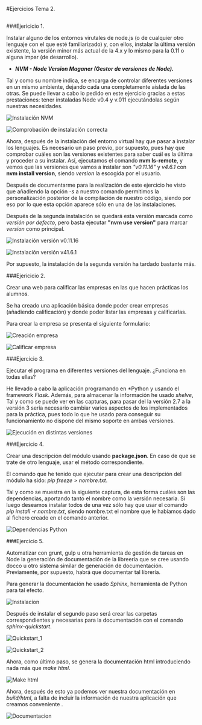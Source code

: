 #Ejercicios Tema 2.

##

###Ejericicio 1.

Instalar alguno de los entornos virutales de node.js (o de cualquier otro lenguaje con el que esté familiarizado) y, con ellos, instalar la última versión existente, la versión minor más actual de la 4.x y lo mismo para la 0.11 o alguna impar (de desarrollo).

- ***NVM - Node Version Maganer (Gestor de versiones de Node).***


Tal y como su nombre indica, se encarga de controlar diferentes versiones en un mismo ambiente, dejando cada una completamente aislada de las otras. Se puede llevar a cabo lo pedido en este ejercicio gracias a estas prestaciones: tener instaladas Node v0.4 y v.011 ejecutándolas según nuestras necesidades.


![Instalación NVM](http://i345.photobucket.com/albums/p391/maribhez/instalacionNMV_zps5syy2rus.png "Instalación NVM.")

![Comprobación de instalación correcta](http://i345.photobucket.com/albums/p391/maribhez/comprobacionInstalacionCorrecta_zpsdh2jeky5.png "Comprobación de instalación correcta.")

Ahora, después de la instalación del entorno virtual hay que pasar a instalar los lenguajes. Es necesario un paso previo, por supuesto, pues hay que comprobar cuáles son las versiones existentes para saber cuál es la última y proceder a su instalar. Así, ejecutamos el comando **nvm ls-remote**, y vemos que las versiones que vamos a instalar son *"v0.11.16"* y *v4.6.1* con **nvm install version**, siendo *version* la escogida por el usuario.

Después de documentarme para la realización de este ejercicio he visto que añadiendo la opción *-s* a nuestro comando permitimos la personalización posterior de la compilación de nuestro código, siendo por eso por lo que esta opción aparece sólo en una de las instalaciones.

Después de la segunda instalación se quedará esta versión marcada como *versión por defecto*, pero basta ejecutar **"nvm use version"** para marcar *version* como principal.



![Instalación versión v0.11.16](http://i345.photobucket.com/albums/p391/maribhez/instalacion_version0_zpsubmjtrul.png "Instalación versión v0.11.6.")


![Instalación versión v41.6.1](http://i345.photobucket.com/albums/p391/maribhez/instalacionVersion4_zps4lzfdd5m.png "Instalación versión v41.6.1.")


Por supuesto, la instalación de la segunda versión ha tardado bastante más.

###Ejericicio 2.

Crear una web para calificar las empresas en las que hacen prácticas los alumnos.

Se ha creado una aplicación básica donde poder crear empresas (añadiendo calificación) y donde poder listar las empresas y calificarlas.



Para crear la empresa se presenta el siguiente formulario:

![Creación empresa](http://i345.photobucket.com/albums/p391/maribhez/creadaEmpresaConCalificacion_zps0kabayhb.png "Creación empresa con respectiva calificación. " )

![Calificar empresa](http://i345.photobucket.com/albums/p391/maribhez/anadeCalificacion_zpsirdqewlr.png "Calificar empresa.")


###Ejercicio 3.

Ejecutar el programa en diferentes versiones del lenguaje. ¿Funciona en todas ellas? 

He llevado a cabo la aplicación programando en *Python y usando el framework *Flask*. Además, para almacenar la información he usado *shelve*,  Tal y como se puede ver en las capturas, para pasar del la versión 2.7 a la versión 3 sería necesario cambiar varios aspectos de los implementados para la práctica, pues todo lo que he usado para conseguir su funcionamiento no dispone del mismo soporte en ambas versiones.

![Ejecución en distintas versiones](http://i345.photobucket.com/albums/p391/maribhez/Captura%20de%20pantalla%20de%202016-11-16%2023-59-28_zpsbbu9gglx.png "Ejecución en diferentes versiones de Python")



###Ejercicio 4.

Crear una descripción del módulo usando **package.json**. En caso de que se trate de otro lenguaje, usar el método correspondiente.

El comando que he tenido que ejecutar para crear una descripción del módulo ha sido: *pip freeze > nombre.txt*.

Tal y como se muestra en la siguiente captura, de esta forma cuáles son las dependencias, aportando tanto el nombre como la versión necesaria. Si luego deseamos instalar todos de una vez sólo hay que usar el comando *pip install -r nombre.txt*, siendo nombre.txt el nombre que le habíamos dado al fichero creado en el comando anterior.

![Dependencias Python](http://i345.photobucket.com/albums/p391/maribhez/Captura%20de%20pantalla%20de%202016-11-16%2023-51-03_zpsyr4wguzy.png "Dependencias.")


###Ejercicio 5.


Automatizar con grunt, gulp u otra herramienta de gestión de tareas en Node la generación de documentación de la libreeria que se cree usando docco u otro sistema similar de generación de documentación. Previamente, por supuesto, habrá que documentar tal librería.

Para generar la documentación he usado *Sphinx*, herramienta de Python para tal efecto.


![Instalacion](http://i345.photobucket.com/albums/p391/maribhez/instalacion_zps51rgivqc.png "Instalación Sphinx.")

Después de instalar el segundo paso será crear las carpetas correspondientes y necesarias para la documentación con el comando *sphinx-quickstart*.

![Quickstart_1](http://i345.photobucket.com/albums/p391/maribhez/quickstart1_zpsntzvd20v.png "Quickstart")

![Quickstart_2](http://i345.photobucket.com/albums/p391/maribhez/quickstart2_zpsmilsumcy.png "Quickstart")

Ahora, como último paso, se genera la documentación html introduciendo nada más que *make html*.

![Make html](http://i345.photobucket.com/albums/p391/maribhez/makeHTML_zpsd2fvoi63.png "Make html")


Ahora, después de esto ya podemos ver nuestra documentación en *build/html*, a falta de incluir la información de nuestra aplicacíón que creamos conveniente .

![Documentacion](http://i345.photobucket.com/albums/p391/maribhez/documentacionFinal_zps9ncmnr39.png "Documentacion")













